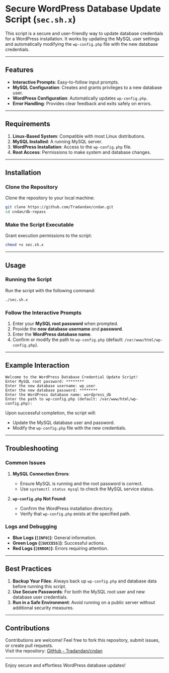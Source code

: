# Secure WordPress Database Update Script (`sec.sh.x`)

This script is a secure and user-friendly way to update database credentials for a WordPress installation. It works by updating the MySQL user settings and automatically modifying the `wp-config.php` file with the new database credentials.

---

## Features
- **Interactive Prompts**: Easy-to-follow input prompts.
- **MySQL Configuration**: Creates and grants privileges to a new database user.
- **WordPress Configuration**: Automatically updates `wp-config.php`.
- **Error Handling**: Provides clear feedback and exits safely on errors.

---

## Requirements
1. **Linux-Based System**: Compatible with most Linux distributions.
2. **MySQL Installed**: A running MySQL server.
3. **WordPress Installation**: Access to the `wp-config.php` file.
4. **Root Access**: Permissions to make system and database changes.

---

## Installation

### Clone the Repository
Clone the repository to your local machine:
```bash
git clone https://github.com/Tradandan/cndan.git
cd cndan/db-repass
```

### Make the Script Executable
Grant execution permissions to the script:
```bash
chmod +x sec.sh.x
```

---

## Usage

### Running the Script
Run the script with the following command:
```bash
./sec.sh.x
```

### Follow the Interactive Prompts
1. Enter your **MySQL root password** when prompted.
2. Provide the **new database username** and **password**.
3. Enter the **WordPress database name**.
4. Confirm or modify the path to `wp-config.php` (default: `/var/www/html/wp-config.php`).

---

## Example Interaction
```plaintext
Welcome to the WordPress Database Credential Update Script!
Enter MySQL root password: ********
Enter the new database username: wp_user
Enter the new database password: ********
Enter the WordPress database name: wordpress_db
Enter the path to wp-config.php (default: /var/www/html/wp-config.php):
```

Upon successful completion, the script will:
- Update the MySQL database user and password.
- Modify the `wp-config.php` file with the new credentials.

---

## Troubleshooting

### Common Issues
1. **MySQL Connection Errors**:
   - Ensure MySQL is running and the root password is correct.
   - Use `systemctl status mysql` to check the MySQL service status.

2. **`wp-config.php` Not Found**:
   - Confirm the WordPress installation directory.
   - Verify that `wp-config.php` exists at the specified path.

### Logs and Debugging
- **Blue Logs (`[INFO]`)**: General information.
- **Green Logs (`[SUCCESS]`)**: Successful actions.
- **Red Logs (`[ERROR]`)**: Errors requiring attention.

---

## Best Practices
1. **Backup Your Files**: Always back up `wp-config.php` and database data before running this script.
2. **Use Secure Passwords**: For both the MySQL root user and new database user credentials.
3. **Run in a Safe Environment**: Avoid running on a public server without additional security measures.

---

## Contributions
Contributions are welcome! Feel free to fork this repository, submit issues, or create pull requests.  
Visit the repository: [GitHub - Tradandan/cndan](https://github.com/Tradandan/cndan/blob/main/db-repass/sec.sh.x)

---

Enjoy secure and effortless WordPress database updates!
